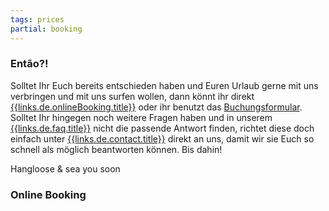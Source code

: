 ```yaml
---
tags: prices
partial: booking
---
```


### Então?!

Solltet Ihr Euch bereits entschieden haben und Euren Urlaub gerne mit uns verbringen und mit uns surfen wollen, dann könnt ihr direkt [{{links.de.onlineBooking.title}}]({{links.de.onlineBooking.path}}) oder ihr benutzt das [Buchungsformular]({{links.de.bookingRequest.path}}). Solltet Ihr hingegen noch weitere Fragen haben und in unserem [{{links.de.faq.title}}]({{links.de.faq.path}}) nicht die passende Antwort finden, richtet diese doch einfach unter [{{links.de.contact.title}}]({{links.de.contact.path}}) direkt an uns, damit wir sie Euch so schnell als möglich beantworten können. Bis dahin!

<div class="h2">Hangloose & sea you soon</div>

### Online Booking

